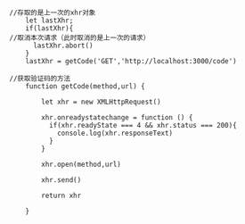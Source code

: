 	//存取的是上一次的xhr对象
		let lastXhr;
	    if(lastXhr){
	//取消本次请求（此时取消的是上一次的请求）
	      lastXhr.abort()
	    }
	    lastXhr = getCode('GET','http://localhost:3000/code')
  
	//获取验证码的方法
		function getCode(method,url) {
	    
		    let xhr = new XMLHttpRequest()
		    
		    xhr.onreadystatechange = function () {
		      if(xhr.readyState === 4 && xhr.status === 200){
		        console.log(xhr.responseText)
		      }
		    }
		    
		    xhr.open(method,url)
		    
		    xhr.send()
		    
		    return xhr
	    
		}